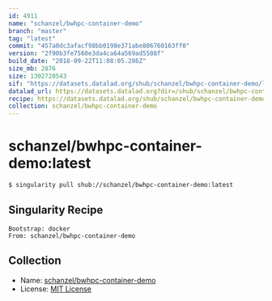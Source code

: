 ```yaml
---
id: 4911
name: "schanzel/bwhpc-container-demo"
branch: "master"
tag: "latest"
commit: "457a0dc3afacf98bb0198e371abe806760163ff0"
version: "2f90b3fe7560e3da4ca64a569ad5508f"
build_date: "2018-09-22T11:08:05.286Z"
size_mb: 2876
size: 1302720543
sif: "https://datasets.datalad.org/shub/schanzel/bwhpc-container-demo/latest/2018-09-22-457a0dc3-2f90b3fe/2f90b3fe7560e3da4ca64a569ad5508f.simg"
datalad_url: https://datasets.datalad.org?dir=/shub/schanzel/bwhpc-container-demo/latest/2018-09-22-457a0dc3-2f90b3fe/
recipe: https://datasets.datalad.org/shub/schanzel/bwhpc-container-demo/latest/2018-09-22-457a0dc3-2f90b3fe/Singularity
collection: schanzel/bwhpc-container-demo
---
```


# schanzel/bwhpc-container-demo:latest

```bash
$ singularity pull shub://schanzel/bwhpc-container-demo:latest
```

## Singularity Recipe

```singularity
Bootstrap: docker
From: schanzel/bwhpc-container-demo
```

## Collection

 - Name: [schanzel/bwhpc-container-demo](https://github.com/schanzel/bwhpc-container-demo)
 - License: [MIT License](https://api.github.com/licenses/mit)

